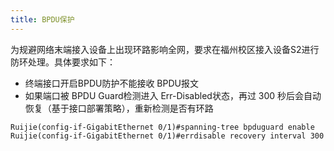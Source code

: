 ```yaml
---
title: BPDU保护
---
```

为规避网络末端接入设备上出现环路影响全网，要求在福州校区接入设备S2进行防环处理。具体要求如下：
-  终端接口开启BPDU防护不能接收 BPDU报文
-  如果端口被 BPDU Guard检测进入 Err-Disabled状态，再过 300 秒后会自动恢复（基于接口部署策略），重新检测是否有环路

```
Ruijie(config-if-GigabitEthernet 0/1)#spanning-tree bpduguard enable
Ruijie(config-if-GigabitEthernet 0/1)#errdisable recovery interval 300
```
